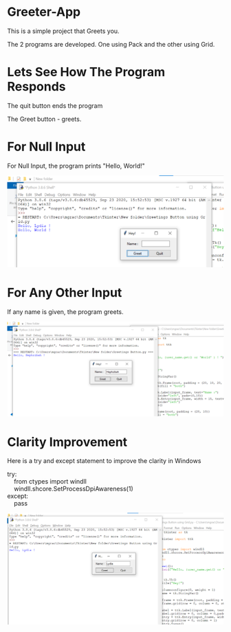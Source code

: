 # Greeter-App

This is a simple project that Greets you.

The 2 programs are developed. One using Pack and the other using Grid.

# Lets See How The Program Responds 

The quit button ends the program 

The Greet button  - greets.

# For Null Input 
<p> For Null Input, the program prints "Hello, World!" </p>
<img src = "https://github.com/Grace-Hephzibah/Greeter-App/blob/main/Photos/Null-Input.png">

# For Any Other Input 
<p> If any name is given, the program greets.</p>
<img src = "https://github.com/Grace-Hephzibah/Greeter-App/blob/main/Photos/Input.png">

# Clarity Improvement 
<p> Here is a try and except statement to improve the clarity in Windows </p>

<p>
  try: <br>
&nbsp; &nbsp;    from ctypes import windll <br>
&nbsp; &nbsp;   windll.shcore.SetProcessDpiAwareness(1) <br>
except:<br>
&nbsp; &nbsp;   pass <br>
</p>

<img src = "https://github.com/Grace-Hephzibah/Greeter-App/blob/main/Photos/Clarity.png" >
